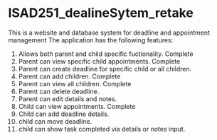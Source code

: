 # ISAD251_dealineSytem_retake

This is a website and database system for deadline and appointment management 
The application has the following features:

1. Allows both parent and child specific fuctionality. Complete
2. Parent can view specific child appointments. Complete
3. Parent can create deadline for specific child or all children.
4. Parent can add children. Complete
5. Parent can view all children. Complete
6. Parent can delete deadline. 
7. Parent can edit details and notes.
8. Child can view appointments. Complete
9. Child can add deadline details. 
10. child can move deadline. 
11. child can show task completed via details or notes input. 